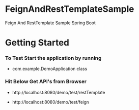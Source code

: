 # FeignAndRestTemplateSample
Feign And RestTemplate Sample Spring Boot

# Getting Started

### To Test Start the application by running 
* com.example.DemoApplication class

### Hit Below Get API's from Browser

* http://localhost:8080/demo/test/restTemplate

* http://localhost:8080/demo/test/feign
